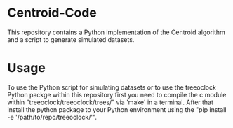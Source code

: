 # Centroid-Code
This repository contains a Python implementation of the Centroid algorithm and a script to generate simulated datasets.


# Usage

To use the Python script for simulating datasets or to use the treeoclock Python packge within this repository first you need to compile the c module within "treeoclock/treeoclock/trees/" via 'make' in a terminal.
After that install the python package to your Python environment using the "pip install -e '/path/to/repo/treeoclock/'".
